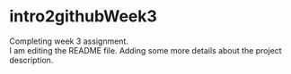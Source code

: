# intro2githubWeek3
Completing week 3 assignment.   
I am editing the README file. Adding some more details about the project description.  


